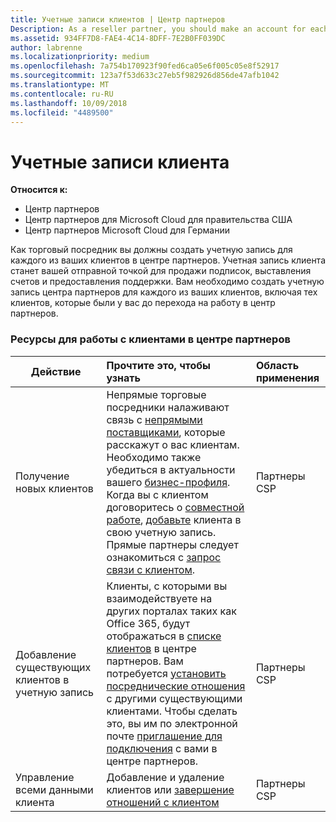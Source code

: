 ```yaml
---
title: Учетные записи клиентов | Центр партнеров
Description: As a reseller partner, you should make an account for each of your customers in Partner Center. The customer account will be your starting point for selling subscriptions, billing, and providing support.
ms.assetid: 934FF7D8-FAE4-4C14-8DFF-7E2B0FF039DC
author: labrenne
ms.localizationpriority: medium
ms.openlocfilehash: 7a754b170923f90fed6ca05e6f005c05e8f52917
ms.sourcegitcommit: 123a7f53d633c27eb5f982926d856de47afb1042
ms.translationtype: MT
ms.contentlocale: ru-RU
ms.lasthandoff: 10/09/2018
ms.locfileid: "4489500"
---
```

# <a name="customer-accounts"></a>Учетные записи клиента

**Относится к:**

-  Центр партнеров
-  Центр партнеров для Microsoft Cloud для правительства США
-  Центр партнеров Microsoft Cloud для Германии

Как торговый посредник вы должны создать учетную запись для каждого из ваших клиентов в центре партнеров. Учетная запись клиента станет вашей отправной точкой для продажи подписок, выставления счетов и предоставления поддержки. Вам необходимо создать учетную запись центра партнеров для каждого из ваших клиентов, включая тех клиентов, которые были у вас до перехода на работу в центр партнеров.

### <a name="resources-for-working-with-your-customers-on-the-partner-center"></a>Ресурсы для работы с клиентами в центре партнеров

|**Действие**   |**Прочтите это, чтобы узнать**   |**Область применения**|
|-----------------|:----------------------------|:--------------|
|Получение новых клиентов|Непрямые торговые посредники налаживают связь с [непрямыми поставщиками](indirect-reseller-tasks-in-partner-center.md), которые расскажут о вас клиентам. Необходимо также убедиться в актуальности вашего [бизнес-профиля](create-a-marketing-profile.md). Когда вы с клиентом договоритесь о [совместной работе](responding-to-referrals.md), [добавьте](add-a-new-customer.md) клиента в свою учетную запись. Прямые партнеры следует ознакомиться с [запрос связи с клиентом](request-a-relationship-with-a-customer.md).|Партнеры CSP|
|Добавление существующих клиентов в учетную запись   | Клиенты, с которыми вы взаимодействуете на других порталах таких как Office 365, будут отображаться в [списке клиентов](see-your-customer-list.md) в центре партнеров. Вам потребуется [установить посреднические отношения](indirect-reseller-tasks-in-partner-center.md) с другими существующими клиентами. Чтобы сделать это, вы им по электронной почте [приглашение для подключения](responding-to-referrals.md) с вами в центре партнеров.   | Партнеры CSP   |
|Управление всеми данными клиента   | Добавление и удаление клиентов или [завершение отношений с клиентом](remove-a-relationship.md)|   Партнеры CSP |